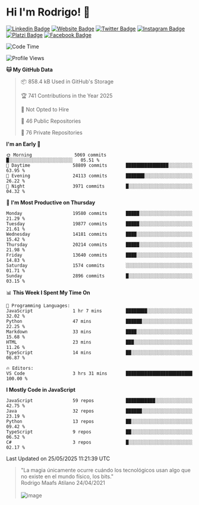 # Hi I'm Rodrigo! 👋
[![Linkedin Badge](https://img.shields.io/badge/-rmaafs-blue?style=flat&logo=Linkedin&logoColor=white&link=https://www.linkedin.com/in/rmaafs/)](https://www.linkedin.com/in/rmaafs/)
[![Website Badge](https://img.shields.io/badge/-rmaafs.com-0a192f?style=flat&logo=Google-Chrome&logoColor=white&link=https://rmaafs.com)](https://rmaafs.com)
[![Twitter Badge](https://img.shields.io/badge/-@royendero-1ca0f1?style=flat&labelColor=1ca0f1&logo=twitter&logoColor=white&link=https://twitter.com/royendero)](https://twitter.com/royendero)
[![Instagram Badge](https://img.shields.io/badge/-@rmaafs-purple?style=flat&logo=instagram&logoColor=white&link=https://instagram.com/rmaafs/)](https://instagram.com/rmaafs)
[![Platzi Badge](https://img.shields.io/badge/-rmaafs-203845?style=flat&logo=Platzi&logoColor=98CA3F&link=https://platzi.com/p/rmaafs/)](https://platzi.com/p/rmaafs/)
[![Facebook Badge](https://img.shields.io/badge/-rmaafs-046CE4?style=flat&logo=Facebook&logoColor=white&link=https://www.facebook.com/rmaafs/)](https://www.facebook.com/rmaafs/)

<!--START_SECTION:waka-->
![Code Time](http://img.shields.io/badge/Code%20Time-3%2C562%20hrs%2057%20mins-blue)

![Profile Views](http://img.shields.io/badge/Profile%20Views-1-blue)

**🐱 My GitHub Data** 

> 📦 858.4 kB Used in GitHub's Storage 
 > 
> 🏆 741 Contributions in the Year 2025
 > 
> 🚫 Not Opted to Hire
 > 
> 📜 46 Public Repositories 
 > 
> 🔑 76 Private Repositories 
 > 
**I'm an Early 🐤** 

```text
🌞 Morning                5069 commits        █░░░░░░░░░░░░░░░░░░░░░░░░   05.51 % 
🌆 Daytime                58809 commits       ████████████████░░░░░░░░░   63.95 % 
🌃 Evening                24113 commits       ███████░░░░░░░░░░░░░░░░░░   26.22 % 
🌙 Night                  3971 commits        █░░░░░░░░░░░░░░░░░░░░░░░░   04.32 % 
```
📅 **I'm Most Productive on Thursday** 

```text
Monday                   19580 commits       █████░░░░░░░░░░░░░░░░░░░░   21.29 % 
Tuesday                  19877 commits       █████░░░░░░░░░░░░░░░░░░░░   21.61 % 
Wednesday                14181 commits       ████░░░░░░░░░░░░░░░░░░░░░   15.42 % 
Thursday                 20214 commits       █████░░░░░░░░░░░░░░░░░░░░   21.98 % 
Friday                   13640 commits       ████░░░░░░░░░░░░░░░░░░░░░   14.83 % 
Saturday                 1574 commits        ░░░░░░░░░░░░░░░░░░░░░░░░░   01.71 % 
Sunday                   2896 commits        █░░░░░░░░░░░░░░░░░░░░░░░░   03.15 % 
```


📊 **This Week I Spent My Time On** 

```text
💬 Programming Languages: 
JavaScript               1 hr 7 mins         ████████░░░░░░░░░░░░░░░░░   32.02 % 
Python                   47 mins             ██████░░░░░░░░░░░░░░░░░░░   22.25 % 
Markdown                 33 mins             ████░░░░░░░░░░░░░░░░░░░░░   15.68 % 
HTML                     23 mins             ███░░░░░░░░░░░░░░░░░░░░░░   11.26 % 
TypeScript               14 mins             ██░░░░░░░░░░░░░░░░░░░░░░░   06.87 % 

🔥 Editors: 
VS Code                  3 hrs 31 mins       █████████████████████████   100.00 % 
```

**I Mostly Code in JavaScript** 

```text
JavaScript               59 repos            ███████████░░░░░░░░░░░░░░   42.75 % 
Java                     32 repos            ██████░░░░░░░░░░░░░░░░░░░   23.19 % 
Python                   13 repos            ██░░░░░░░░░░░░░░░░░░░░░░░   09.42 % 
TypeScript               9 repos             ██░░░░░░░░░░░░░░░░░░░░░░░   06.52 % 
C#                       3 repos             █░░░░░░░░░░░░░░░░░░░░░░░░   02.17 % 
```




 Last Updated on 25/05/2025 11:21:39 UTC
<!--END_SECTION:waka-->

> "La magia únicamente ocurre cuándo los tecnológicos usan algo que no existe en el mundo físico, los bits."<br>
>  Rodrigo Maafs Atilano 24/04/2021
<br><br>
![image](https://user-images.githubusercontent.com/47652130/116024039-ff6eb680-a612-11eb-8b42-290c8922697e.png)
